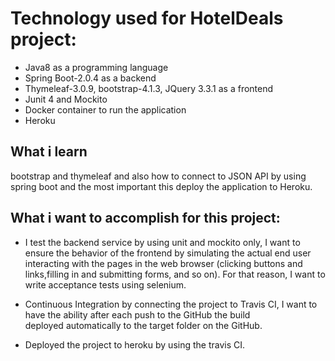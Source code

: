 
# Technology used for HotelDeals project:

* Java8 as a programming language
* Spring Boot-2.0.4 as a backend
* Thymeleaf-3.0.9, bootstrap-4.1.3, JQuery 3.3.1 as a frontend
* Junit 4 and Mockito
* Docker container to run the application
* Heroku

## What i learn

bootstrap and thymeleaf and also how to connect to JSON API by using spring boot and the most important this deploy the application to Heroku.


## What i want to accomplish for this project:

* I test the backend service by using unit and mockito only, I want to ensure the behavior of the frontend by simulating the actual
  end user interacting with the pages in the web browser (clicking buttons and links,filling in and submitting forms, and so on). 
  For that reason, I want to write acceptance tests using selenium.


* Continuous Integration by connecting the project to Travis CI, I want to have the ability after each push to the GitHub the build    
  deployed automatically to the target folder on the GitHub.


* Deployed the project to heroku by using the travis CI.










